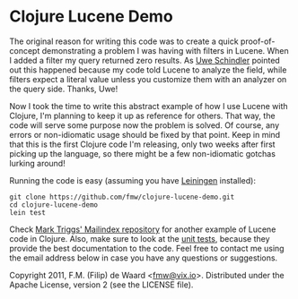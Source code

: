 Clojure Lucene Demo
===================

The original reason for writing this code was to create a quick
proof-of-concept demonstrating a problem I was having with filters in Lucene.
When I added a filter my query returned zero results. As [Uwe Schindler][uwe]
pointed out this happened because my code told Lucene to analyze the field,
while filters expect a literal value unless you customize them with an
analyzer on the query side. Thanks, Uwe!

Now I took the time to write this abstract example of how I use Lucene with
Clojure, I'm planning to keep it up as reference for others. That way, the
code will serve some purpose now the problem is solved. Of course, any errors
or non-idiomatic usage should be fixed by that point. Keep in mind that this
is the first Clojure code I'm releasing, only two weeks after first picking up
the language, so there might be a few non-idiomatic gotchas lurking around!

Running the code is easy (assuming you have [Leiningen][lein] installed):

    git clone https://github.com/fmw/clojure-lucene-demo.git
    cd clojure-lucene-demo
    lein test

Check [Mark Triggs' Mailindex repository][mailindex] for another example of
Lucene code in Clojure. Also, make sure to look at the [unit
tests][test-search], because they provide the best documentation to the code.
Feel free to contact me using the email address below in case you have any
questions or suggestions.

[uwe]: http://www.thetaphi.de/

[test-search]: https://github.com/fmw/clojure-lucene-demo/blob/master/test/clojure_lucene_demo/test/core.clj

[lein]: https://github.com/technomancy/leiningen

[mailindex]: https://github.com/marktriggs/mailindex

Copyright 2011, F.M. (Filip) de Waard <<fmw@vix.io>>.
Distributed under the Apache License, version 2 (see the LICENSE file).
